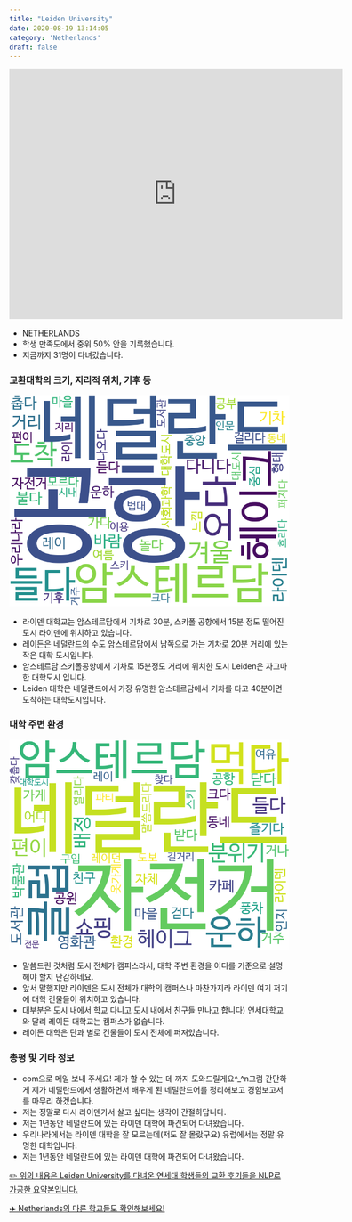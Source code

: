 ```yaml
---
title: "Leiden University"
date: 2020-08-19 13:14:05
category: 'Netherlands'
draft: false
---
```


<iframe
width="600"
height="450"
frameborder="0" style="border:0"
src="https://www.google.com/maps/embed/v1/place?key=AIzaSyC9e1AME-pVmWC4hBpFdu5S4dKzyepa3HQ&q=Leiden+University&center=52.1571485,4.4852089999999984&zoom=14" allowfullscreen>
</iframe>

* NETHERLANDS
* 학생 만족도에서 중위 50% 안을 기록했습니다.
* 지금까지 31명이 다녀갔습니다. 

### 교환대학의 크기, 지리적 위치, 기후 등

![gen_info-WordCloud](../univ_wordclouds_okt/gen_info/NL000004_gen_info_okt.png)

* 라이덴 대학교는 암스테르담에서 기차로 30분, 스키폴 공항에서 15분 정도 떨어진 도시 라이덴에 위치하고 있습니다.
* 레이든은 네덜란드의 수도 암스테르담에서 남쪽으로 가는 기차로 20분 거리에 있는 작은 대학 도시입니다.
* 암스테르담 스키폴공항에서 기차로 15분정도 거리에 위치한 도시 Leiden은 자그마한 대학도시 입니다.
* Leiden 대학은 네덜란드에서 가장 유명한 암스테르담에서 기차를 타고 40분이면 도착하는 대학도시입니다.


### 대학 주변 환경

![env_info-WordCloud](../univ_wordclouds_okt/env_info/NL000004_env_info_okt.png)

* 말씀드린 것처럼 도시 전체가 캠퍼스라서, 대학 주변 환경을 어디를 기준으로 설명해야 할지 난감하네요.
* 앞서 말했지만 라이덴은 도시 전체가 대학의 캠퍼스나 마찬가지라 라이덴 여기 저기에 대학 건물들이 위치하고 있습니다.
* 대부분은 도시 내에서 학교 다니고 도시 내에서 친구들 만나고 합니다) 연세대학교와 달리 레이든 대학교는 캠퍼스가 없습니다.
* 레이든 대학은 단과 별로 건물들이 도시 전체에 퍼져있습니다.


### 총평 및 기타 정보 
* com으로 메일 보내 주세요! 제가 할 수 있는 데 까지 도와드릴게요^_^n그럼 간단하게 제가 네덜란드에서 생활하면서 배우게 된 네덜란드어를 정리해보고 경험보고서를 마무리 하겠습니다.
* 저는 정말로 다시 라이덴가서 살고 싶다는 생각이 간절하답니다.
* 저는 1년동안 네덜란드에 있는 라이덴 대학에 파견되어 다녀왔습니다.
* 우리나라에서는 라이덴 대학을 잘 모르는데(저도 잘 몰랐구요) 유럽에서는 정말 유명한 대학입니다.
* 저는 1년동안 네덜란드에 있는 라이덴 대학에 파견되어 다녀왔습니다.


[✏️ 위의 내용은 Leiden University를 다녀온 연세대 학생들의 교환 후기들을 NLP로 가공한 요약본입니다.](http://oia.yonsei.ac.kr/partner/expReport.asp?ucode=NL000004&bgbn=A)

[✈️ Netherlands의 다른 학교들도 확인해보세요!](https://yonsei-exchange.netlify.app/?category=Netherlands)
